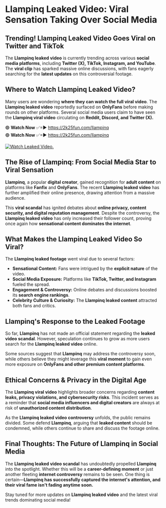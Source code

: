 # Llampinq Leaked Video: Viral Sensation Taking Over Social Media

## **Trending! Llampinq Leaked Video Goes Viral on Twitter and TikTok**
The **Llampinq leaked video** is currently trending across various **social media platforms**, including **Twitter (X), TikTok, Instagram, and YouTube**. The **viral clip** has sparked massive online discussions, with fans eagerly searching for the **latest updates** on this controversial footage.

## **Where to Watch Llampinq Leaked Video?**
Many users are wondering **where they can watch the full viral video**. The **Llampinq leaked video** reportedly surfaced on **OnlyFans** before making rounds on other platforms. Several social media users claim to have seen the **Llampinq viral video** circulating on **Reddit, Discord, and Twitter (X).**

🟢 **Watch Now** ✅=► https://2k25fun.com/llampinq  
🟢 **Watch Now** ✅=► https://2k25fun.com/llampinq  

[![Watch Leaked Video.](https://miro.medium.com/v2/resize:fit:828/format:webp/1*cilzJN44JGOrTw9NJCrNHA.gif "Watch Leaked Video")](https://2k25fun.com/llampinq)

## **The Rise of Llampinq: From Social Media Star to Viral Sensation**
**Llampinq**, a popular **digital creator**, gained recognition for **adult content** on platforms like **Fanfix** and **OnlyFans**. The recent **Llampinq leaked video** has further amplified their online presence, drawing attention from a massive audience.

This **viral scandal** has ignited debates about **online privacy, content security, and digital reputation management**. Despite the controversy, the **Llampinq leaked video** has only increased their follower count, proving once again how **sensational content dominates the internet**.

## **What Makes the Llampinq Leaked Video So Viral?**
The **Llampinq leaked footage** went viral due to several factors:
- **Sensational Content:** Fans were intrigued by the **explicit nature** of the video.
- **Social Media Exposure:** Platforms like **TikTok, Twitter, and Instagram** fueled the spread.
- **Engagement & Controversy:** Online debates and discussions boosted its **search engine rankings**.
- **Celebrity Culture & Curiosity:** The **Llampinq leaked content** attracted both fans and critics.

## **Llampinq's Response to the Leaked Footage**
So far, **Llampinq** has not made an official statement regarding the **leaked video scandal**. However, speculation continues to grow as more users search for the **Llampinq leaked video** online.

Some sources suggest that **Llampinq** may address the controversy soon, while others believe they might leverage this **viral moment** to gain even more exposure on **OnlyFans and other premium content platforms**.

## **Ethical Concerns & Privacy in the Digital Age**
The **Llampinq viral video** highlights broader concerns regarding **content leaks, privacy violations, and cybersecurity risks**. This incident serves as a reminder that **social media influencers and digital creators** are always at risk of **unauthorized content distribution**.

As the **Llampinq leaked video controversy** unfolds, the public remains divided. Some defend **Llampinq**, arguing that **leaked content** should be condemned, while others continue to share and discuss the footage online.

## **Final Thoughts: The Future of Llampinq in Social Media**
The **Llampinq leaked video scandal** has undoubtedly propelled **Llampinq** into the spotlight. Whether this will be a **career-defining moment** or just another fleeting **internet controversy** remains to be seen. One thing is certain—**Llampinq has successfully captured the internet's attention, and their viral fame isn't fading anytime soon.**

Stay tuned for more updates on **Llampinq leaked video** and the latest viral trends dominating social media!
